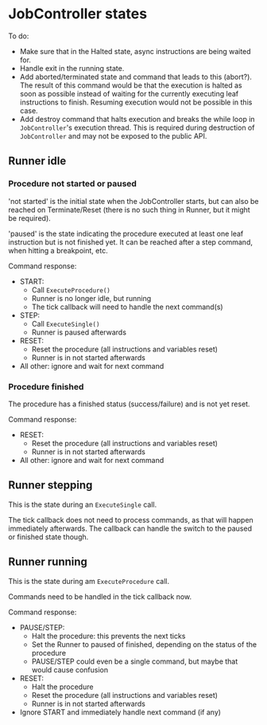 # JobController states

To do:

* Make sure that in the Halted state, async instructions are being waited for.
* Handle exit in the running state.
* Add aborted/terminated state and command that leads to this (abort?). The result of this command would be that the execution is halted as soon as possible instead of waiting for the currently executing leaf instructions to finish. Resuming execution would not be possible in this case.
* Add destroy command that halts execution and breaks the while loop in `JobController`'s execution thread. This is required during destruction of `JobController` and may not be exposed to the public API.

## Runner idle

### Procedure not started or paused

'not started' is the initial state when the JobController starts, but can also be reached on Terminate/Reset (there is no such thing in Runner, but it might be required).

'paused' is the state indicating the procedure executed at least one leaf instruction but is not finished yet. It can be reached after a step command, when hitting a breakpoint, etc.

Command response:

* START:
  * Call `ExecuteProcedure()`
  * Runner is no longer idle, but running
  * The tick callback will need to handle the next command(s)
* STEP:
  * Call `ExecuteSingle()`
  * Runner is paused afterwards
* RESET:
  * Reset the procedure (all instructions and variables reset)
  * Runner is in not started afterwards
* All other: ignore and wait for next command

### Procedure finished

The procedure has a finished status (success/failure) and is not yet reset.

Command response:

* RESET:
  * Reset the procedure (all instructions and variables reset)
  * Runner is in not started afterwards
* All other: ignore and wait for next command

## Runner stepping

This is the state during an `ExecuteSingle` call.

The tick callback does not need to process commands, as that will happen immediately afterwards. The callback can handle the switch to the paused or finished state though.

## Runner running

This is the state during am `ExecuteProcedure` call.

Commands need to be handled in the tick callback now.

Command response:

* PAUSE/STEP:
  * Halt the procedure: this prevents the next ticks
  * Set the Runner to paused of finished, depending on the status of the procedure
  * PAUSE/STEP could even be a single command, but maybe that would cause confusion
* RESET:
  * Halt the procedure
  * Reset the procedure (all instructions and variables reset)
  * Runner is in not started afterwards
* Ignore START and immediately handle next command (if any)
